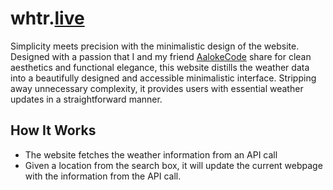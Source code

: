 # whtr.[live](https://whtr.live)
Simplicity meets precision with the minimalistic design of the website. Designed with a passion that I and my friend [AalokeCode](https://github.com/AalokeCode/) share for clean aesthetics and functional elegance, this website distills the weather data into a beautifully designed and accessible minimalistic interface. Stripping away unnecessary complexity, it provides users with essential weather updates in a straightforward manner.

## How It Works
- The website fetches the weather information from an API call
- Given a location from the search box, it will update the current webpage with the information from the API call.
